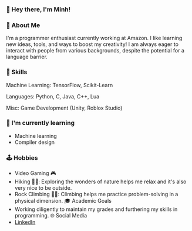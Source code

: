 ### 👋 Hey there, I'm Minh!
### 🤖 About Me
I'm a programmer enthusiast currently working at Amazon. I like learning new ideas, tools, and ways to boost my creativity! I am always eager to interact with people from various backgrounds, despite the potential for a language barrier.

### 🧠 Skills

Machine Learning: TensorFlow, Scikit-Learn

Languages: Python, C, Java, C++, Lua

Misc: Game Development (Unity, Roblox Studio)


### 🌱 I'm currently learning
- Machine learning
- Compiler design

### 🕹️ Hobbies
- Video Gaming 🎮
- Hiking 👨‍🦯:
Exploring the wonders of nature helps me relax and it's also very nice to be outside.
- Rock Climbing 🧗‍♂️:
Climbing helps me practice problem-solving in a physical dimension.
🎓 Academic Goals
- Working diligently to maintain my grades and furthering my skills in programming.
🌐 Social Media
- [LinkedIn](https://www.linkedin.com/in/minh-nguyen-computer-scientist/)
